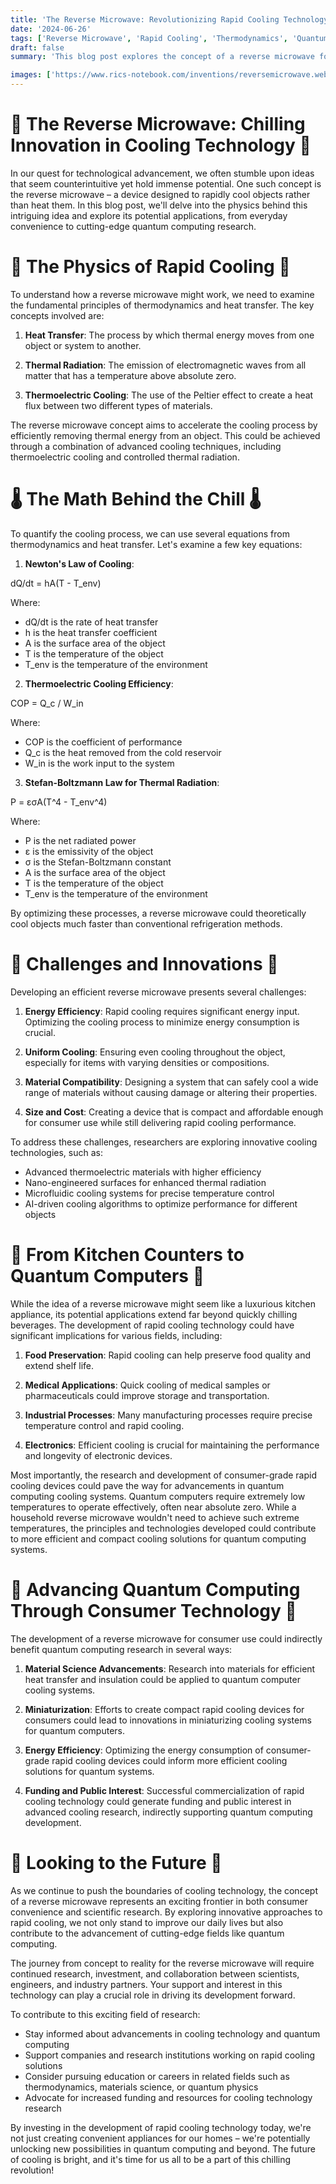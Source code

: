 ```yaml
---
title: 'The Reverse Microwave: Revolutionizing Rapid Cooling Technology'
date: '2024-06-26'
tags: ['Reverse Microwave', 'Rapid Cooling', 'Thermodynamics', 'Quantum Computing', 'Consumer Technology']
draft: false
summary: 'This blog post explores the concept of a reverse microwave for rapid cooling, examining the physics behind this innovative idea and its potential impact on both consumer technology and quantum computing research.'

images: ['https://www.rics-notebook.com/inventions/reversemicrowave.webp']
---
```


# 🧊 The Reverse Microwave: Chilling Innovation in Cooling Technology 🧊

In our quest for technological advancement, we often stumble upon ideas that seem counterintuitive yet hold immense potential. One such concept is the reverse microwave – a device designed to rapidly cool objects rather than heat them. In this blog post, we'll delve into the physics behind this intriguing idea and explore its potential applications, from everyday convenience to cutting-edge quantum computing research.

# 🧪 The Physics of Rapid Cooling 🧪

To understand how a reverse microwave might work, we need to examine the fundamental principles of thermodynamics and heat transfer. The key concepts involved are:

1. **Heat Transfer**: The process by which thermal energy moves from one object or system to another.

2. **Thermal Radiation**: The emission of electromagnetic waves from all matter that has a temperature above absolute zero.

3. **Thermoelectric Cooling**: The use of the Peltier effect to create a heat flux between two different types of materials.

The reverse microwave concept aims to accelerate the cooling process by efficiently removing thermal energy from an object. This could be achieved through a combination of advanced cooling techniques, including thermoelectric cooling and controlled thermal radiation.

# 🌡️ The Math Behind the Chill 🌡️

To quantify the cooling process, we can use several equations from thermodynamics and heat transfer. Let's examine a few key equations:

1. **Newton's Law of Cooling**:

dQ/dt = hA(T - T_env)

Where:
- dQ/dt is the rate of heat transfer
- h is the heat transfer coefficient
- A is the surface area of the object
- T is the temperature of the object
- T_env is the temperature of the environment

2. **Thermoelectric Cooling Efficiency**:

COP = Q_c / W_in

Where:
- COP is the coefficient of performance
- Q_c is the heat removed from the cold reservoir
- W_in is the work input to the system

3. **Stefan-Boltzmann Law for Thermal Radiation**:

P = εσA(T^4 - T_env^4)

Where:
- P is the net radiated power
- ε is the emissivity of the object
- σ is the Stefan-Boltzmann constant
- A is the surface area of the object
- T is the temperature of the object
- T_env is the temperature of the environment

By optimizing these processes, a reverse microwave could theoretically cool objects much faster than conventional refrigeration methods.

# 🚀 Challenges and Innovations 🚀

Developing an efficient reverse microwave presents several challenges:

1. **Energy Efficiency**: Rapid cooling requires significant energy input. Optimizing the cooling process to minimize energy consumption is crucial.

2. **Uniform Cooling**: Ensuring even cooling throughout the object, especially for items with varying densities or compositions.

3. **Material Compatibility**: Designing a system that can safely cool a wide range of materials without causing damage or altering their properties.

4. **Size and Cost**: Creating a device that is compact and affordable enough for consumer use while still delivering rapid cooling performance.

To address these challenges, researchers are exploring innovative cooling technologies, such as:

- Advanced thermoelectric materials with higher efficiency
- Nano-engineered surfaces for enhanced thermal radiation
- Microfluidic cooling systems for precise temperature control
- AI-driven cooling algorithms to optimize performance for different objects

# 🌟 From Kitchen Counters to Quantum Computers 🌟

While the idea of a reverse microwave might seem like a luxurious kitchen appliance, its potential applications extend far beyond quickly chilling beverages. The development of rapid cooling technology could have significant implications for various fields, including:

1. **Food Preservation**: Rapid cooling can help preserve food quality and extend shelf life.

2. **Medical Applications**: Quick cooling of medical samples or pharmaceuticals could improve storage and transportation.

3. **Industrial Processes**: Many manufacturing processes require precise temperature control and rapid cooling.

4. **Electronics**: Efficient cooling is crucial for maintaining the performance and longevity of electronic devices.

Most importantly, the research and development of consumer-grade rapid cooling devices could pave the way for advancements in quantum computing cooling systems. Quantum computers require extremely low temperatures to operate effectively, often near absolute zero. While a household reverse microwave wouldn't need to achieve such extreme temperatures, the principles and technologies developed could contribute to more efficient and compact cooling solutions for quantum computing systems.

# 🔬 Advancing Quantum Computing Through Consumer Technology 🔬

The development of a reverse microwave for consumer use could indirectly benefit quantum computing research in several ways:

1. **Material Science Advancements**: Research into materials for efficient heat transfer and insulation could be applied to quantum computer cooling systems.

2. **Miniaturization**: Efforts to create compact rapid cooling devices for consumers could lead to innovations in miniaturizing cooling systems for quantum computers.

3. **Energy Efficiency**: Optimizing the energy consumption of consumer-grade rapid cooling devices could inform more efficient cooling solutions for quantum systems.

4. **Funding and Public Interest**: Successful commercialization of rapid cooling technology could generate funding and public interest in advanced cooling research, indirectly supporting quantum computing development.

# 🌠 Looking to the Future 🌠

As we continue to push the boundaries of cooling technology, the concept of a reverse microwave represents an exciting frontier in both consumer convenience and scientific research. By exploring innovative approaches to rapid cooling, we not only stand to improve our daily lives but also contribute to the advancement of cutting-edge fields like quantum computing.

The journey from concept to reality for the reverse microwave will require continued research, investment, and collaboration between scientists, engineers, and industry partners. Your support and interest in this technology can play a crucial role in driving its development forward.

To contribute to this exciting field of research:

- Stay informed about advancements in cooling technology and quantum computing
- Support companies and research institutions working on rapid cooling solutions
- Consider pursuing education or careers in related fields such as thermodynamics, materials science, or quantum physics
- Advocate for increased funding and resources for cooling technology research

By investing in the development of rapid cooling technology today, we're not just creating convenient appliances for our homes – we're potentially unlocking new possibilities in quantum computing and beyond. The future of cooling is bright, and it's time for us all to be a part of this chilling revolution!


